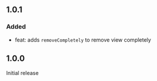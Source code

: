 ## 1.0.1

### Added

- feat: adds `removeCompletely` to remove view completely

## 1.0.0

Initial release
